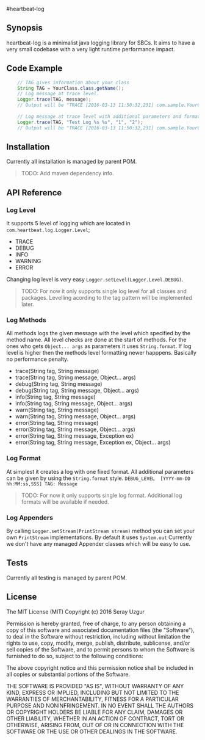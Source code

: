 #heartbeat-log

## Synopsis

heartbeat-log is a minimalist java logging library for SBCs. It aims to have a very small codebase with a very light runtime performance impact.


## Code Example
```java
    // TAG gives information about your class
    String TAG = YourClass.class.getName();
    // Log message at trace level.
    Logger.trace(TAG, message); 
    // Output will be "TRACE [2016-03-13 11:50:32,231] com.sample.YourClass: Test Log"
    
    // Log message at trace level with additional parameters and formatting.
    Logger.trace(TAG, "Test Log %s %s", "1", "2"); 
    // Output will be "TRACE [2016-03-13 11:50:32,231] com.sample.YourClass: Test Log 1 2"
```
## Installation
Currently all installation is managed by parent POM.
>TODO: Add maven dependency info.

## API Reference
### Log Level
It supports 5 level of logging which are located in `com.heartbeat.log.Logger.Level`;

* TRACE
* DEBUG
* INFO
* WARNING
* ERROR 

Changing log level is very easy `Logger.setLevel(Logger.Level.DEBUG)`.
>TODO: For now it only supports single log level for all classes and packages. Levelling acording to the tag pattern will be implemented later.

### Log Methods
All methods logs the given message with the level which specified by the method name. All level checks are done at the start of methods. For the ones who gets `Object... args` as parameters it uses `String.format`. If log level is higher then the methods level formatting newer happpens. Basically no performance penalty.

 * trace(String tag, String message)
 * trace(String tag, String message, Object... args)
 * debug(String tag, String message)
 * debug(String tag, String message, Object... args)
 * info(String tag, String message)
 * info(String tag, String message, Object... args)
 * warn(String tag, String message)
 * warn(String tag, String message, Object... args)
 * error(String tag, String message)
 * error(String tag, String message, Object... args)
 * error(String tag, String message, Exception ex)
 * error(String tag, String message, Exception ex, Object... args)
 
### Log Format
At simplest it creates a log with one fixed format. All additional parameters can be given by using the `String.format` style.
`DEBUG_LEVEL  [YYYY-mm-DD hh:MM:ss,SSS] TAG: Message`

>TODO: For now it only supports single log format. Additional log formats will be available if needed.

### Log Appenders
By calling `Logger.setStream(PrintStream stream)` method you can set your own `PrintStream` implementations. By default it uses `System.out` Currently we don't have any managed Appender classes which will be easy to use.  


## Tests
Currently all testing is managed by parent POM.


## License
The MIT License (MIT)
Copyright (c) 2016 Seray Uzgur

Permission is hereby granted, free of charge, to any person obtaining a copy of this software and associated documentation files (the "Software"), to deal in the Software without restriction, including without limitation the rights to use, copy, modify, merge, publish, distribute, sublicense, and/or sell copies of the Software, and to permit persons to whom the Software is furnished to do so, subject to the following conditions:

The above copyright notice and this permission notice shall be included in all copies or substantial portions of the Software.

THE SOFTWARE IS PROVIDED "AS IS", WITHOUT WARRANTY OF ANY KIND, EXPRESS OR IMPLIED, INCLUDING BUT NOT LIMITED TO THE WARRANTIES OF MERCHANTABILITY, FITNESS FOR A PARTICULAR PURPOSE AND NONINFRINGEMENT. IN NO EVENT SHALL THE AUTHORS OR COPYRIGHT HOLDERS BE LIABLE FOR ANY CLAIM, DAMAGES OR OTHER LIABILITY, WHETHER IN AN ACTION OF CONTRACT, TORT OR OTHERWISE, ARISING FROM, OUT OF OR IN CONNECTION WITH THE SOFTWARE OR THE USE OR OTHER DEALINGS IN THE SOFTWARE.